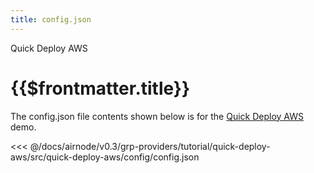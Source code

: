 ```yaml
---
title: config.json
---
```


<TitleSpan>Quick Deploy AWS</TitleSpan>

# {{$frontmatter.title}}

The config.json file contents shown below is for the [Quick Deploy AWS](./)
demo.

<!-- prettier-ignore -->
<<< @/docs/airnode/v0.3/grp-providers/tutorial/quick-deploy-aws/src/quick-deploy-aws/config/config.json

